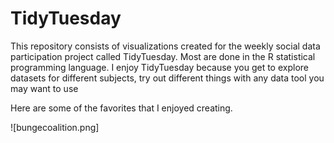 # TidyTuesday

This repository consists of visualizations created for the weekly social data participation project called TidyTuesday. Most are done in the R statistical programming language.
I enjoy TidyTuesday because you get to explore datasets for different subjects, try out different things with any data tool you may want to use

Here are some of the favorites that I enjoyed creating.

![bungecoalition.png]
